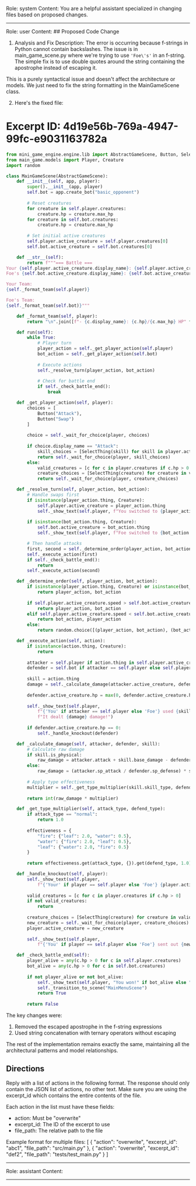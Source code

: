 Role: system
Content: You are a helpful assistant specialized in changing files based on proposed changes.
__________________
Role: user
Content: ## Proposed Code Change
1. Analysis and Fix Description:
The error is occurring because f-strings in Python cannot contain backslashes. The issue is in main_game_scene.py where we're trying to use `'Foe\'s'` in an f-string. The simple fix is to use double quotes around the string containing the apostrophe instead of escaping it.

This is a purely syntactical issue and doesn't affect the architecture or models. We just need to fix the string formatting in the MainGameScene class.

2. Here's the fixed file:

# Excerpt ID: 4d19e56b-769a-4947-99fc-e9031163782a
```python main_game/scenes/main_game_scene.py
from mini_game_engine.engine.lib import AbstractGameScene, Button, SelectThing
from main_game.models import Player, Creature
import random

class MainGameScene(AbstractGameScene):
    def __init__(self, app, player):
        super().__init__(app, player)
        self.bot = app.create_bot("basic_opponent")
        
        # Reset creatures
        for creature in self.player.creatures:
            creature.hp = creature.max_hp
        for creature in self.bot.creatures:
            creature.hp = creature.max_hp
            
        # Set initial active creatures
        self.player.active_creature = self.player.creatures[0]
        self.bot.active_creature = self.bot.creatures[0]

    def __str__(self):
        return f"""=== Battle ===
Your {self.player.active_creature.display_name}: {self.player.active_creature.hp}/{self.player.active_creature.max_hp} HP
Foe's {self.bot.active_creature.display_name}: {self.bot.active_creature.hp}/{self.bot.active_creature.max_hp} HP

Your Team:
{self._format_team(self.player)}

Foe's Team:
{self._format_team(self.bot)}"""

    def _format_team(self, player):
        return "\n".join([f"- {c.display_name}: {c.hp}/{c.max_hp} HP" for c in player.creatures])

    def run(self):
        while True:
            # Player turn
            player_action = self._get_player_action(self.player)
            bot_action = self._get_player_action(self.bot)
            
            # Execute actions
            self._resolve_turn(player_action, bot_action)
            
            # Check for battle end
            if self._check_battle_end():
                break

    def _get_player_action(self, player):
        choices = [
            Button("Attack"),
            Button("Swap")
        ]
        
        choice = self._wait_for_choice(player, choices)
        
        if choice.display_name == "Attack":
            skill_choices = [SelectThing(skill) for skill in player.active_creature.skills]
            return self._wait_for_choice(player, skill_choices)
        else:
            valid_creatures = [c for c in player.creatures if c.hp > 0 and c != player.active_creature]
            creature_choices = [SelectThing(creature) for creature in valid_creatures]
            return self._wait_for_choice(player, creature_choices)

    def _resolve_turn(self, player_action, bot_action):
        # Handle swaps first
        if isinstance(player_action.thing, Creature):
            self.player.active_creature = player_action.thing
            self._show_text(self.player, f"You switched to {player_action.thing.display_name}!")
            
        if isinstance(bot_action.thing, Creature):
            self.bot.active_creature = bot_action.thing
            self._show_text(self.player, f"Foe switched to {bot_action.thing.display_name}!")

        # Then handle attacks
        first, second = self._determine_order(player_action, bot_action)
        self._execute_action(first)
        if self._check_battle_end():
            return
        self._execute_action(second)

    def _determine_order(self, player_action, bot_action):
        if isinstance(player_action.thing, Creature) or isinstance(bot_action.thing, Creature):
            return player_action, bot_action
            
        if self.player.active_creature.speed > self.bot.active_creature.speed:
            return player_action, bot_action
        elif self.player.active_creature.speed < self.bot.active_creature.speed:
            return bot_action, player_action
        else:
            return random.choice([(player_action, bot_action), (bot_action, player_action)])

    def _execute_action(self, action):
        if isinstance(action.thing, Creature):
            return
            
        attacker = self.player if action.thing in self.player.active_creature.skills else self.bot
        defender = self.bot if attacker == self.player else self.player
        
        skill = action.thing
        damage = self._calculate_damage(attacker.active_creature, defender.active_creature, skill)
        
        defender.active_creature.hp = max(0, defender.active_creature.hp - damage)
        
        self._show_text(self.player, 
            f"{'You' if attacker == self.player else 'Foe'} used {skill.display_name}! "
            f"It dealt {damage} damage!")
        
        if defender.active_creature.hp == 0:
            self._handle_knockout(defender)

    def _calculate_damage(self, attacker, defender, skill):
        # Calculate raw damage
        if skill.is_physical:
            raw_damage = attacker.attack + skill.base_damage - defender.defense
        else:
            raw_damage = (attacker.sp_attack / defender.sp_defense) * skill.base_damage
            
        # Apply type effectiveness
        multiplier = self._get_type_multiplier(skill.skill_type, defender.creature_type)
        
        return int(raw_damage * multiplier)

    def _get_type_multiplier(self, attack_type, defend_type):
        if attack_type == "normal":
            return 1.0
            
        effectiveness = {
            "fire": {"leaf": 2.0, "water": 0.5},
            "water": {"fire": 2.0, "leaf": 0.5},
            "leaf": {"water": 2.0, "fire": 0.5}
        }
        
        return effectiveness.get(attack_type, {}).get(defend_type, 1.0)

    def _handle_knockout(self, player):
        self._show_text(self.player, 
            f"{'Your' if player == self.player else 'Foe'} {player.active_creature.display_name} was knocked out!")
            
        valid_creatures = [c for c in player.creatures if c.hp > 0]
        if not valid_creatures:
            return
            
        creature_choices = [SelectThing(creature) for creature in valid_creatures]
        new_creature = self._wait_for_choice(player, creature_choices).thing
        player.active_creature = new_creature
        
        self._show_text(self.player,
            f"{'You' if player == self.player else 'Foe'} sent out {new_creature.display_name}!")

    def _check_battle_end(self):
        player_alive = any(c.hp > 0 for c in self.player.creatures)
        bot_alive = any(c.hp > 0 for c in self.bot.creatures)
        
        if not player_alive or not bot_alive:
            self._show_text(self.player, "You won!" if bot_alive else "You lost!")
            self._transition_to_scene("MainMenuScene")
            return True
            
        return False
```

The key changes were:
1. Removed the escaped apostrophe in the f-string expressions
2. Used string concatenation with ternary operators without escaping

The rest of the implementation remains exactly the same, maintaining all the architectural patterns and model relationships.

## Directions
Reply with a list of actions in the following format. The response should only contain the JSON list of actions, no other text.
Make sure you are using the excerpt_id which contains the entire contents of the file.

Each action in the list must have these fields:
- action: Must be "overwrite"
- excerpt_id: The ID of the excerpt to use
- file_path: The relative path to the file

Example format for multiple files:
[
    {
        "action": "overwrite",
        "excerpt_id": "abc1",
        "file_path": "src/main.py"
    },
    {
        "action": "overwrite",
        "excerpt_id": "def2",
        "file_path": "tests/test_main.py"
    }
]
__________________
Role: assistant
Content: 
__________________
